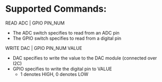 # Supported Commands:
READ ADC | GPIO PIN_NUM
  - The ADC switch specifies to read from an ADC pin
  - The GPIO switch specifies to read from a digital pin
  
WRITE DAC | GPIO PIN_NUM VALUE
  - DAC specifies to write the value to the DAC module (connected over I2C)
  - GPIO specifies to write the digital pin to VALUE 
    - 1 denotes HIGH, 0 denotes LOW